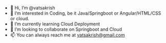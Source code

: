 - 👋 Hi, I’m @vatsakrish
- 👀 I’m interested in Coding, be it Java/Springboot or Angular/HTML/CSS or cloud.
- 🌱 I’m currently learning Cloud Deployment
- 💞️ I’m looking to collaborate on Springboot and Cloud
- 📫 You can always reach me at vatsakrish@gmail.com

<!---
vatsakrish/vatsakrish is a ✨ special ✨ repository because its `README.md` (this file) appears on your GitHub profile.
You can click the Preview link to take a look at your changes.
--->
